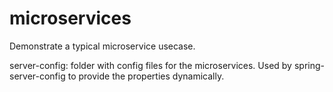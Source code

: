 # microservices

Demonstrate a typical microservice usecase.

server-config: folder with config files for the microservices. Used by spring-server-config to provide the properties dynamically.
